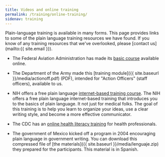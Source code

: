 ```yaml
---
title: Videos and online training
permalink: /training/online-training/
sidenav: training
---
```


Plain-language training is available in many forms. This page provides links to some of the plain language training resources we have found. If you know of any training resources that we've overlooked, please [contact us](mailto:{{ site.email }}).

- The Federal Aviation Administration has made its [basic course](https://www.faa.gov/about/initiatives/plain_language/basic_course/) available online.

- The Department of the Army made this [training module]({{ site.baseurl }}/media/actionoff.pdf) (PDF), intended for "Action Officers" (staff officers), available to us.

- NIH offers a free plain language [internet-based training course](https://plainlanguage.nih.gov). The NIH offers a free plain language internet-based training that introduces you to the basics of plain language. It not just for medical folks. The goal of this training is to help you learn to organize your ideas, use a clear writing style, and become a more effective communicator.

- The CDC has an [online health literacy training](https://www.cdc.gov/healthliteracy/training/) for health professionals.

- The government of Mexico kicked off a program in 2004 encouraging plain language in government writing. You can download this compressed file of [the materials]({{ site.baseurl }}/media/lenguaje.zip) they prepared for the participants. This material is in Spanish.
